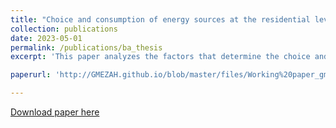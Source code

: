 ```yaml
---
title: "Choice and consumption of energy sources at the residential level in Lima, Callao and Ica an econometric approach"
collection: publications
date: 2023-05-01
permalink: /publications/ba_thesis
excerpt: 'This paper analyzes the factors that determine the choice and consumption of energy in households in Lima, Callao and Ica. A theoretical framework based on the two-stage discrete continuum model of choice and consumption by Dubin & McFadden (1984) is presented. The results show that household spending and socioeconomic characteristics such as the age of the head of the household, the number of people in the household and the physical characteristics of the households determine the probability of choosing LPG and natural gas. On the other hand, the demand equations show that the level of household spending and the prices of LPG and natural gas are the main determinants of the consumption of these types of energy at the residential level. Additionally, the price elasticities of both fuels were calculated and it was identified that natural gas has a price elasticity of 1.9 while LPG is price inelastic. Both fuels are inelastic in cost.'

paperurl: 'http://GMEZAH.github.io/blob/master/files/Working%20paper_gm.pdf'

---
```

[Download paper here](http://GMEZAH.github.io/blob/master/files/Working%20paper_gm.pdf)
